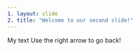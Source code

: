 ```yaml
---
1. layout: slide
2. title: "Welcome to our second slide!"
---
```

My text
Use the right arrow to go back!
